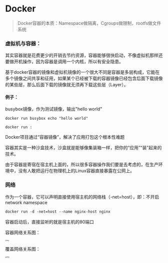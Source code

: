 # Docker

> Docker容器的本质：Namespace做隔离，Cgroups做限制，rootfs做文件系统

### 虚拟机与容器：

其实容器就是花费更少的开销去节约资源，容器能够很快启动，不像虚拟机那样还要做开机操作，因为容器是调用一个内核，所以有安全隐患。

基于docker容器的镜像和虚拟机镜像的一个很大不同是容器是多层构成，它能在多个镜像之间共享和征用，如果某个已经被下载的容器镜像已经包含后面下载镜像的某些层，那么后面下载的镜像就无须再下载这些层（Layer）。



#### 例子：

busybox镜像，作为测试镜像，输出"hello world"

<code>docker run busybox echo "hello world"</code>

<code>docker run <image>:<tag></code>

Docker项目通过“容器镜像”，解决了应用打包这个根本性难题

容器其实是一种沙盒技术，沙盒就是能够像集装箱一样，把你的“应用”“装”起来的技术。

由于容器是寄宿在宿主机上面的，所以很多容器操作我们要是去考虑的，在生产环境中，没有人敢把运行在物理机上的Linux容器直接暴露在公网上。



### 网络

作为一个容器，它可以声明直接使用宿主机的网络栈（-net=host），即：不开启network namespace

```dockerfile
docker run -d -net=host --name nginx-host nginx
```

容器启动后，直接监听的就是宿主机的80端口

容器网络关系图：

<img src="https://static001.geekbang.org/resource/image/e0/66/e0d28e0371f93af619e91a86eda99a66.png" alt="img" style="zoom:30%;margin-left:-1px" />



覆盖网络关系图：

<img src="https://static001.geekbang.org/resource/image/b4/3d/b4387a992352109398a66d1dbe6e413d.png" alt="img" style="zoom:33%;margin-left:-1px" />